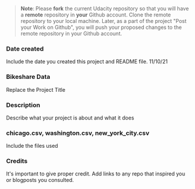 >**Note**: Please **fork** the current Udacity repository so that you will have a **remote** repository in **your** Github account. Clone the remote repository to your local machine. Later, as a part of the project "Post your Work on Github", you will push your proposed changes to the remote repository in your Github account.

### Date created
Include the date you created this project and README file.
11/10/21

### Bikeshare Data
Replace the Project Title

### Description
Describe what your project is about and what it does

### chicago.csv, washington.csv, new_york_city.csv
Include the files used

### Credits
It's important to give proper credit. Add links to any repo that inspired you or blogposts you consulted.

